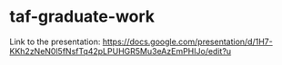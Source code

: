 # taf-graduate-work
Link to the presentation: https://docs.google.com/presentation/d/1H7-KKh2zNeN0l5fNsfTq42pLPUHGR5Mu3eAzEmPHIJo/edit?u